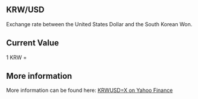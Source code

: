 ## KRW/USD

Exchange rate between the United States Dollar and the South Korean Won.

## Current Value

1 KRW = <Value topic="finance/stock-exchange/currency/KRW/USD" decimals="3" unit="USD"/>

## More information

More information can be found here: [KRWUSD=X on Yahoo Finance](https://finance.yahoo.com/quote/KRWUSD=X/)
